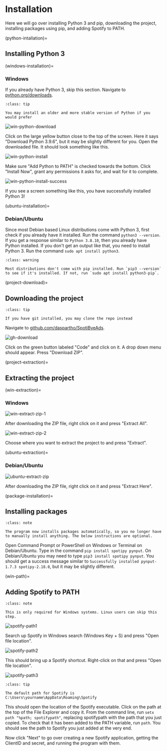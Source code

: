 # Installation

Here we will go over installing Python 3 and pip, downloading the project, installing packages using pip, and adding Spotify to PATH.

(python-intallation)=
## Installing Python 3

(windows-installation)=
### Windows

If you already have Python 3, skip this section. Navigate to [python.org/downloads](https://www.python.org/downloads/).

```{admonition} Tip:
:class: tip

You may install an older and more stable version of Python if you would prefer
```

![win-python-download](https://cdn.discordapp.com/attachments/847957606567378984/873954698439303168/win-python-download.png)

Click on the large yellow button close to the top of the screen. Here it says "Download Python 3.9.6", but it may be slightly different for you.
Open the downloaded file. It should look something like this.


![win-python-install](https://cdn.discordapp.com/attachments/847957606567378984/873954698900697168/win-python-install.png)

Make sure "Add Python to PATH" is checked towards the bottom. Click "Install Now", grant any permissions it asks for, and wait for it to complete.

![win-python-install-success](https://cdn.discordapp.com/attachments/847957606567378984/873954699995389962/win-python-install-success.png)

If you see a screen something like this, you have successfully installed Python 3!

(ubuntu-installation)=
### Debian/Ubuntu

Since most Debian based Linux distributions come with Python 3, first check if you already have it installed. Run the command `python3 --version`. If you get a response similar to `Python 3.8.10`, then you already have Python installed.
If you don't get an output like that, you need to install Python 3. Run the command `sudo apt install python3`.


```{admonition} Warning:
:class: warning

Most distributions don't come with pip installed. Run `pip3 --version` to see if it's installed. If not, run `sudo apt install python3-pip`.
```

(project-download)=
## Downloading the project

```{admonition} Tip:
:class: tip

If you have git installed, you may clone the repo instead
```

Navigate to [github.com/daspartho/SpotiByeAds](https://www.github.com/daspartho/SpotiByeAds).

![gh-download](https://cdn.discordapp.com/attachments/847957606567378984/873954690918912070/gh-download.png)

Click on the green button labeled "Code" and click on it. A drop down menu should appear. Press "Download ZIP".

(project-extraction)=
## Extracting the project

(win-extraction)=
### Windows
![win-extract-zip-1](https://cdn.discordapp.com/attachments/847957606567378984/873954695062896690/win-extract-zip-1.png)

After downloading the ZIP file, right click on it and press "Extract All".

![win-extract-zip-2](https://cdn.discordapp.com/attachments/847957606567378984/873954695759163402/win-extract-zip-2.png)

Choose where you want to extract the project to and press "Extract".

(ubuntu-extraction)=
### Debian/Ubuntu

![ubuntu-extract-zip](https://cdn.discordapp.com/attachments/847957606567378984/873977045053485086/ubuntu-extract-zip.png)

After downloading the ZIP file, right click on it and press "Extract Here".

(package-installation)=
## Installing packages

```{admonition} Note:
:class: note

The program now installs packages automatically, so you no longer have to manually install anything. The below instructions are optional.
```

Open Command Prompt or PowerShell on Windows or Terminal on Debian/Ubuntu. Type in the command `pip install spotipy pynput`. On Debian/Ubuntu you may need to type `pip3 install spotipy pynput`.
You should get a success message similar to `Successfully installed pynput-1.7.3 spotipy-2.18.0`, but it may be slightly different.

(win-path)=
## Adding Spotify to PATH

```{admonition} Note:
:class: note

This is only required for Windows systems. Linux users can skip this step.
```

![spotify-path1](https://cdn.discordapp.com/attachments/847957606567378984/874104192527106078/spotify-path1.png)

Search up Spotify in Windows search (Windows Key + S) and press "Open file location".

![spotify-path2](https://cdn.discordapp.com/attachments/847957606567378984/874104875657617468/spotify-path2.png)

This should bring up a Spotify shortcut. Right-click on that and press "Open file location".

![spotify-path3](https://cdn.discordapp.com/attachments/847957606567378984/874107667319242813/spotify-path3.png)

```{admonition} Tip:
:class: tip

The default path for Spotify is C:\Users\yourname\AppData\Roaming\Spotify
```

This should open the location of the Spotify executable. Click on the path at the top of the File Explorer and copy it.
From the command line, run `setx path "%path; spotifypath"`, replacing spotifypath with the path that you just copied.
To check that it has been added to the PATH variable, run `path`. You should see the path to Spotify you just added at the very end.

Now click "Next" to go over creating a new Spotify application, getting the ClientID and secret, and running the program with them.